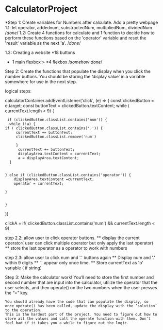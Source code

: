 # CalculatorProject
*Step 1:  Create variables for Numbers after calculate.
 Add a pretty  webpage
1.1:
 let operator, addednum, substractedNum, multipliedNum, dividedNum
 /*done*/
1.2:
 Create 4 functions for calculate and 1 function to decide how to perform these functions based on the 'operator' variable and reset the 'result' variable as the next 'a'.
/*done*/

1.3: Creating a website
 *18 buttons
 * 1 main flexbox > *4 flexbox
/*somehow done*/



Step 2:
Create the functions that populate the display when you click the number buttons. You should be storing the ‘display value’ in a variable somewhere for use in the next step.




logical steps: 


calculatorContainer.addEventListener('click', (e) => {
    const clickedButton = e.target;
    const buttonText = clickedButton.textContent;
    while ( currentText.length < 9) {


     if (clickedButton.classList.contains('num')) {
      while (!a) { 
    if ( clickedButton.classList.contains('.')) {
         currentText += buttonText;   
         clickedButton.classList.remove('num')
         
         }
          currentText += buttonText;
          displayArea.textContent = currentText;
          a = displayArea.textContent;
      }


    } else if (clickedButton.classList.contains('operator')) {
        displayArea.textContent =currentText;
        operator = currentText;
        
    }
     
        
    }

})




clickA = if( clickedButton.classList.contains('num') && currentText.length < 9)





 step 2.2: allow user to click operator buttons.
 ** display the current operator( user can click multiple operator but only  apply the last operator)
 ** store the last operator as a operator to work with numbers
 
 step 2.3: allow user to click num and '.' buttons again
 ** Display num and '.' within 9 digits
 ** '.' appear only once time.
 ** Store currentText as 'b' variable ( if string)
 




Step 3: Make the calculator work! You’ll need to store the first number and second number that are input into the calculator, utilize the operator that the user selects, and then operate() on the two numbers when the user presses the “=” key.

    You should already have the code that can populate the display, so once operate() has been called, update the display with the ‘solution’ to the operation.
    This is the hardest part of the project. You need to figure out how to store all the values and call the operate function with them. Don’t feel bad if it takes you a while to figure out the logic.
